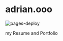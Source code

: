# adrian.ooo
![pages-deploy](https://github.com/confy/confy.github.io/actions/workflows/deploy-site.yaml/badge.svg)

my Resume and Portfolio
